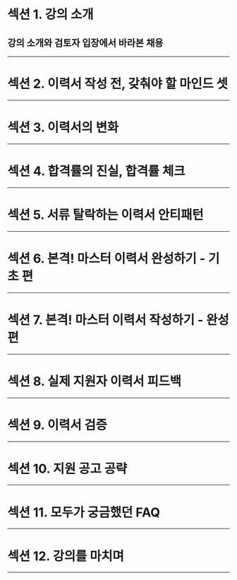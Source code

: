 # 섹션 1. 강의 소개
## 강의 소개와 검토자 입장에서 바라본 채용

****
# 섹션 2. 이력서 작성 전, 갖춰야 할 마인드 셋

****
# 섹션 3. 이력서의 변화

****
# 섹션 4. 합격률의 진실, 합격률 체크

****
# 섹션 5. 서류 탈락하는 이력서 안티패턴

****
# 섹션 6. 본격! 마스터 이력서 완성하기 - 기초 편

****
# 섹션 7. 본격! 마스터 이력서 작성하기 - 완성 편

****
# 섹션 8. 실제 지원자 이력서 피드백

****
# 섹션 9. 이력서 검증

****
# 섹션 10. 지원 공고 공략

****
# 섹션 11. 모두가 궁금했던 FAQ

****
# 섹션 12. 강의를 마치며

****